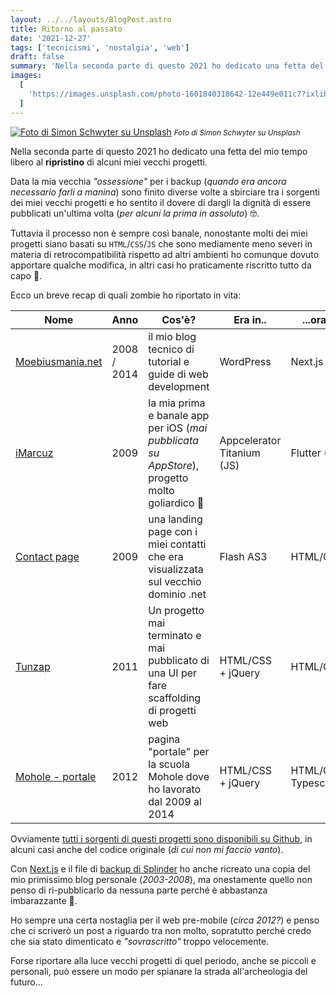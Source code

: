 ```yaml
---
layout: ../../layouts/BlogPost.astro
title: Ritorno al passato
date: '2021-12-27'
tags: ['tecnicismi', 'nostalgia', 'web']
draft: false
summary: 'Nella seconda parte di questo 2021 ho dedicato una fetta del mio tempo libero al ripristino di alcuni miei vecchi progetti.'
images:
  [
    'https://images.unsplash.com/photo-1601840318642-12e449e011c7?ixlib=rb-1.2.1&ixid=MnwxMjA3fDB8MHxwaG90by1wYWdlfHx8fGVufDB8fHx8&auto=format&fit=crop&w=1024&q=80',
  ]
---
```


[![Foto di Simon Schwyter su Unsplash](https://images.unsplash.com/photo-1601840318642-12e449e011c7?ixlib=rb-1.2.1&ixid=MnwxMjA3fDB8MHxwaG90by1wYWdlfHx8fGVufDB8fHx8&auto=format&fit=crop&w=1024&q=80)](https://unsplash.com/photos/fJ21td715gw) <small>_Foto di Simon Schwyter su Unsplash_</small>

Nella seconda parte di questo 2021 ho dedicato una fetta del mio tempo libero al **ripristino** di alcuni miei vecchi progetti.

Data la mia vecchia _"ossessione"_ per i backup (_quando era ancora necessario farli a manina_) sono finito diverse volte a sbirciare tra i sorgenti dei miei vecchi progetti e ho sentito il dovere di dargli la dignità di essere pubblicati un'ultima volta (_per alcuni la prima in assoluto_) 🤓.

Tuttavia il processo non è sempre così banale, nonostante molti dei miei progetti siano basati su `HTML`/`CSS`/`JS` che sono mediamente meno severi in materia di retrocompatibilità rispetto ad altri ambienti ho comunque dovuto apportare qualche modifica, in altri casi ho praticamente riscritto tutto da capo 🙂.

Ecco un breve recap di quali zombie ho riportato in vita:

<div style={{ overflowX: 'auto' }}>
<div style={{ minWidth: '650px' }}>

| **Nome**                                                            | **Anno**    | **Cos'è?**                                                                                     | **Era in..**               | **...ora è in**       |
| ------------------------------------------------------------------- | ----------- | ---------------------------------------------------------------------------------------------- | -------------------------- | --------------------- |
| [Moebiusmania.net](https://github.com/moebiusmania/mm-blog)         | 2008 / 2014 | il mio blog tecnico di tutorial e guide di web development                                     | WordPress                  | Next.js SSG           |
| [iMarcuz](https://github.com/moebiusmania/imarcuz-flutter)          | 2009        | la mia prima e banale app per iOS (_mai pubblicata su AppStore_), progetto molto goliardico 🤣 | Appcelerator Titanium (JS) | Flutter (Dart)        |
| [Contact page](https://github.com/moebiusmania/sl-landingpage-2009) | 2009        | una landing page con i miei contatti che era visualizzata sul vecchio dominio .net             | Flash AS3                  | HTML/CSS/JS           |
| [Tunzap](https://github.com/moebiusmania/tunzap)                    | 2011        | Un progetto mai terminato e mai pubblicato di una UI per fare scaffolding di progetti web      | HTML/CSS + jQuery          | HTML/CSS/JS           |
| [Mohole - portale](https://github.com/moebiusmania/mohole-2012)     | 2012        | pagina "portale" per la scuola Mohole dove ho lavorato dal 2009 al 2014                        | HTML/CSS + jQuery          | HTML/CSS + Typescript |

</div>
</div>

Ovviamente [tutti i sorgenti di questi progetti sono disponibili su Github](https://github.com/moebiusmania?tab=repositories&q=restoration), in alcuni casi anche del codice originale (_di cui non mi faccio vanto_).

Con [Next.js](https://nextjs.org/) e il file di [backup di Splinder](post/splinder-chiude) ho anche ricreato una copia del mio primissimo blog personale (_2003-2008_), ma onestamente quello non penso di ri-pubblicarlo da nessuna parte perché è abbastanza imbarazzante 🤣.

Ho sempre una certa nostaglia per il web pre-mobile (_circa 2012?_) e penso che ci scriverò un post a riguardo tra non molto, sopratutto perché credo che sia stato dimenticato e _"sovrascritto"_ troppo velocemente.

Forse riportare alla luce vecchi progetti di quel periodo, anche se piccoli e personali, può essere un modo per spianare la strada all'archeologia del futuro...
